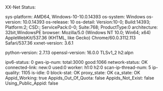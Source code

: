 XX-Net Status:

sys-platform: AMD64, Windows-10-10.0.14393
os-system: Windows
os-version: 10.0.14393
os-release: 10
os-detail: Version:10-0; Build:14393; Platform:2; CSD:; ServicePack:0-0; Suite:768; ProductType:0
architecture: 32bit,WindowsPE
browser: Mozilla/5.0 (Windows NT 10.0; Win64; x64) AppleWebKit/537.36 (KHTML, like Gecko) Chrome/60.0.3112.113 Safari/537.36
xxnet-version: 3.6.1

python-version: 2.7.13
openssl-version: 16.0.0 TLSv1_2 h2:alpn

ipv6-status: 0
gws-ip-num: total:3000 good:1066
network-status: OK
connected-link: new:0 used:0
worker: h1:0 h2:0
scan-ip-thread-num: 5
ip-quality: 1105
is-idle: 0
block-stat: OK
proxy_state: OK
ca_state: OK
Appid_Working: true
Appids_Out_Of_Quota: false
Appids_Not_Exist: false
Using_Public_Appid: false